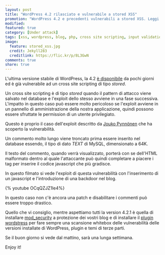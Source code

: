 ```yaml
---
layout: post
title: "WordPress 4.2 rilasciato e vulnerabile a stored XSS"
promotion: "WordPress 4.2 e precedenti vulnerabili a stored XSS. Leggi qui come correre ai ripari"
modified: 
featured: true
category: [Under attack]
tags: [xss, wordpress, blog, php, cross site scripting, input validation, wordstress]
image:
  feature: stored_xss.jpg
  credit: Jekyll283
  creditlink: https://flic.kr/p/8L3GwN
comments: true
share: true
---
```


L'ultima versione stabile di WordPress, la 4.2 [è
disponibile](https://wordpress.org/download/) da pochi giorni ed è già
vulnerabile ad un cross site scripting di tipo _stored_.

Un cross site scripting è di tipo _stored_ quando il pattern di attacco viene
salvato nel database e l'exploit dello stesso avviene in una fase successiva.
L'impatto in questo caso può essere molto pericoloso se l'exploit avviene in un
pannello di amministrazione della nostra applicazione, quindi possono essere
sfruttate le permission di un utente privilegiato.

Questo è proprio il caso dell'exploit descritto da [Jouko
Pynnönen](http://klikki.fi/adv/wordpress2.html) che ha scoperto la
vulnerabilità.

Un commento molto lungo viene troncato prima essere inserito nel database
essendo, il tipo di dato _TEXT_ di MySQL, dimensionato a 64K.

Il testo del commento, quando verrà visualizzato, porterà con se dell'HTML
malformato dentro al quale l'attaccante può quindi completare a piacere i tag
per inserire il codice javascript che più gradisce.

In questo filmato si vede l'exploit di questa vulnerabilità con l'inserimento
di un javascript e l'introduzione di una backdoor nel blog.

{% youtube OCqQZJZ1Ie4%}

In questo caso non c'è ancora una patch e disabilitare i commenti può essere
troppo drastico.

Quello che vi consiglio, mentre aspettiamo tutti la version 4.2.1 è quella di
installare [mod_security](https://www.modsecurity.org/) a protezione dei vostri
blog e di installare il [plugin wordstress](http://wordstress.org) per fare
sempre una scansione whitebox delle vulnerabilità delle versioni installate di
WordPress, plugin e temi di terze parti.

Se il buon giorno si vede dal mattino, sarà una lunga settimana.

Enjoy it!
